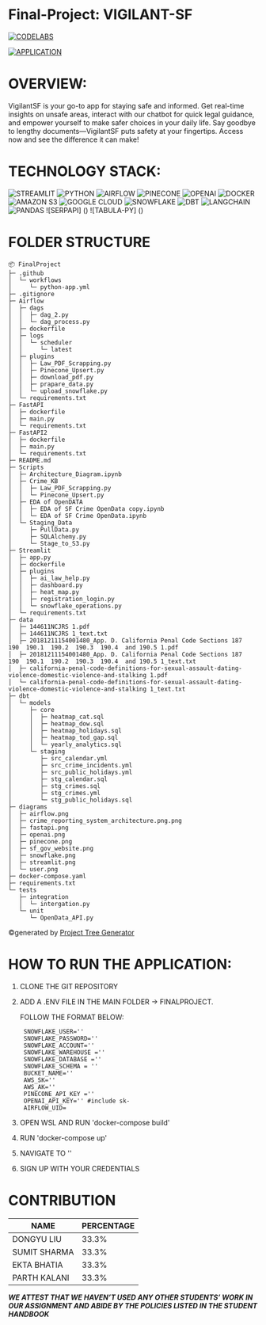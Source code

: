 # Final-Project: VIGILANT-SF

[![CODELABS](https://img.shields.io/badge/codelabs-4285F4?style=for-the-badge&logo=codelabs&logoColor=white)](https://codelabs-preview.appspot.com/?file_id=1xUfakw7LccMhvFhGFg9IFMVMT_t6iD20rxPMDuDIyWA#0)

[![APPLICATION](https://camo.githubusercontent.com/9a944119b0e3fd4786e3ece479d92267a043b3f238101dfa13ceee104956742d/68747470733a2f2f696d672e736869656c64732e696f2f62616467652f2d4170706c69636174696f6e2d79656c6c6f773f7374796c653d666f722d7468652d6261646765)](http://35.199.47.65:8503/)

# OVERVIEW:

VigilantSF is your go-to app for staying safe and informed. Get real-time insights on unsafe areas, interact with our chatbot for quick legal guidance, and empower yourself to make safer choices in your daily life. Say goodbye to lengthy documents—VigilantSF puts safety at your fingertips. Access now and see the difference it can make!

# TECHNOLOGY STACK:

![STREAMLIT](https://camo.githubusercontent.com/121d8055ce25931b33557341b1397ec6721dca05b7f07978cbf3c9b9f4509b13/68747470733a2f2f696d672e736869656c64732e696f2f62616467652f53747265616d6c69742d4646344234423f7374796c653d666f722d7468652d6261646765266c6f676f3d73747265616d6c6974266c6f676f436f6c6f723d7768697465)
![PYTHON](https://camo.githubusercontent.com/9b071a101345849864a7ceb6b7f4fd417736f7cad1fe3c932bedfa09c2de43bc/68747470733a2f2f696d672e736869656c64732e696f2f62616467652f507974686f6e2d3442384242453f7374796c653d666f722d7468652d6261646765266c6f676f3d707974686f6e266c6f676f436f6c6f723d79656c6c6f77)
![AIRFLOW](https://camo.githubusercontent.com/90283584a4d10128fab5d50234c7e8c51890dca9fba7a2eed2c134c4ff3d9650/68747470733a2f2f696d672e736869656c64732e696f2f62616467652f4170616368655f416972666c6f772d3030413745313f7374796c653d666f722d7468652d6261646765266c6f676f3d6170616368652d616972666c6f77266c6f676f436f6c6f723d7768697465)
![PINECONE](https://camo.githubusercontent.com/f7ca013f24dd4af1198ae37273a586f4e542e1956d1ae01fe998b8c443bd8d85/68747470733a2f2f696d672e736869656c64732e696f2f62616467652f50696e65636f6e652d3635353846353f7374796c653d666f722d7468652d6261646765266c6f676f3d70696e65636f6e65266c6f676f436f6c6f723d7768697465)
![OPENAI](https://camo.githubusercontent.com/6c106082ea01116c5ddf8065ec79dbedfec28163d581b036c0768d0329e76776/68747470733a2f2f696d672e736869656c64732e696f2f62616467652f4f70656e41492d3431323939313f7374796c653d666f722d7468652d6261646765266c6f676f3d6f70656e6169266c6f676f436f6c6f723d7768697465)
![DOCKER](https://camo.githubusercontent.com/e20a054f7480fe4d651329ca4d15dc16767671ea36971dfca72ccf90413d615a/68747470733a2f2f696d672e736869656c64732e696f2f62616467652f446f636b65722d3064623765643f7374796c653d666f722d7468652d6261646765266c6f676f3d646f636b6572266c6f676f436f6c6f723d7768697465)
![AMAZON S3](https://camo.githubusercontent.com/e2797019197ecc78e7b0b1242100f9d536442d89c10a06f8bc3813d428d7f8f3/68747470733a2f2f696d672e736869656c64732e696f2f62616467652f416d617a6f6e5f53332d4637434131383f7374796c653d666f722d7468652d6261646765266c6f676f3d616d617a6f6e2d7333266c6f676f436f6c6f723d7768697465)
![GOOGLE CLOUD](https://camo.githubusercontent.com/9bd9f9218a1c67f5069d37db967e8857b18e34acece18ea1a05333412951e993/68747470733a2f2f696d672e736869656c64732e696f2f62616467652f476f6f676c655f436c6f75642d3432383546343f7374796c653d666f722d7468652d6261646765266c6f676f3d676f6f676c65636c6f7564266c6f676f436f6c6f723d7768697465)
![SNOWFLAKE](https://camo.githubusercontent.com/dc35a1d40a4c61e5b08851b29a05998c1150fa48e739484e1087bdd6ac9ac6b1/68747470733a2f2f696d672e736869656c64732e696f2f62616467652f536e6f77666c616b652d3239423545383f7374796c653d666f722d7468652d6261646765266c6f676f3d736e6f77666c616b65266c6f676f436f6c6f723d7768697465)
![DBT](https://camo.githubusercontent.com/dbeb8520391260afb376555c2e6a5802e104bff96186cd2732c595f4a6b8f164/68747470733a2f2f696d672e736869656c64732e696f2f62616467652f4442542d4646363934423f7374796c653d666f722d7468652d6261646765266c6f676f3d646274266c6f676f436f6c6f723d7768697465)
![LANGCHAIN](https://camo.githubusercontent.com/43557a1c02764369679ec7edbb92177897dce39db30d30bfea10c9c758d5741f/68747470733a2f2f696d672e736869656c64732e696f2f62616467652f4c616e67636861696e2d253343434f4c4f525f434f44452533453f7374796c653d666f722d7468652d6261646765266c6f676f436f6c6f723d7768697465)
![PANDAS](https://camo.githubusercontent.com/a38f77f5b33450d816dc95e4ac3f2fd9aad080d2bb6b4c54c85a79fcf3b8f8f8/68747470733a2f2f696d672e736869656c64732e696f2f62616467652f50616e6461732d3135303435383f7374796c653d666f722d7468652d6261646765266c6f676f3d70616e646173266c6f676f436f6c6f723d7768697465)
![SERPAPI]
()
![TABULA-PY]
()


# FOLDER STRUCTURE 
```
📦 FinalProject
├─ .github
│  └─ workflows
│     └─ python-app.yml
├─ .gitignore
├─ Airflow
│  ├─ dags
│  │  ├─ dag_2.py
│  │  └─ dag_process.py
│  ├─ dockerfile
│  ├─ logs
│  │  └─ scheduler
│  │     └─ latest
│  ├─ plugins
│  │  ├─ Law_PDF_Scrapping.py
│  │  ├─ Pinecone_Upsert.py
│  │  ├─ download_pdf.py
│  │  ├─ prapare_data.py
│  │  └─ upload_snowflake.py
│  └─ requirements.txt
├─ FastAPI
│  ├─ dockerfile
│  ├─ main.py
│  └─ requirements.txt
├─ FastAPI2
│  ├─ dockerfile
│  ├─ main.py
│  └─ requirements.txt
├─ README.md
├─ Scripts
│  ├─ Architecture_Diagram.ipynb
│  ├─ Crime_KB
│  │  ├─ Law_PDF_Scrapping.py
│  │  └─ Pinecone_Upsert.py
│  ├─ EDA of OpenDATA
│  │  ├─ EDA of SF Crime OpenData copy.ipynb
│  │  └─ EDA of SF Crime OpenData.ipynb
│  └─ Staging_Data
│     ├─ PullData.py
│     ├─ SQLAlchemy.py
│     └─ Stage_to_S3.py
├─ Streamlit
│  ├─ app.py
│  ├─ dockerfile
│  ├─ plugins
│  │  ├─ ai_law_help.py
│  │  ├─ dashboard.py
│  │  ├─ heat_map.py
│  │  ├─ registration_login.py
│  │  └─ snowflake_operations.py
│  └─ requirements.txt
├─ data
│  ├─ 144611NCJRS 1.pdf
│  ├─ 144611NCJRS 1_text.txt
│  ├─ 20181211154001480_App. D. California Penal Code Sections 187  190  190.1  190.2  190.3  190.4  and 190.5 1.pdf
│  ├─ 20181211154001480_App. D. California Penal Code Sections 187  190  190.1  190.2  190.3  190.4  and 190.5 1_text.txt
│  ├─ california-penal-code-definitions-for-sexual-assault-dating-violence-domestic-violence-and-stalking 1.pdf
│  └─ california-penal-code-definitions-for-sexual-assault-dating-violence-domestic-violence-and-stalking 1_text.txt
├─ dbt
│  └─ models
│     ├─ core
│     │  ├─ heatmap_cat.sql
│     │  ├─ heatmap_dow.sql
│     │  ├─ heatmap_holidays.sql
│     │  ├─ heatmap_tod_gap.sql
│     │  └─ yearly_analytics.sql
│     └─ staging
│        ├─ src_calendar.yml
│        ├─ src_crime_incidents.yml
│        ├─ src_public_holidays.yml
│        ├─ stg_calendar.sql
│        ├─ stg_crimes.sql
│        ├─ stg_crimes.yml
│        └─ stg_public_holidays.sql
├─ diagrams
│  ├─ airflow.png
│  ├─ crime_reporting_system_architecture.png.png
│  ├─ fastapi.png
│  ├─ openai.png
│  ├─ pinecone.png
│  ├─ sf_gov_website.png
│  ├─ snowflake.png
│  ├─ streamlit.png
│  └─ user.png
├─ docker-compose.yaml
├─ requirements.txt
└─ tests
   ├─ integration
   │  └─ intergation.py
   └─ unit
      └─ OpenData_API.py
```
©generated by [Project Tree Generator](https://woochanleee.github.io/project-tree-generator)

# HOW TO RUN THE APPLICATION: 

1. CLONE THE GIT REPOSITORY
2. ADD A .ENV FILE IN THE MAIN FOLDER -> FINALPROJECT.
   
   FOLLOW THE FORMAT BELOW:
   
        SNOWFLAKE_USER=''
        SNOWFLAKE_PASSWORD=''
        SNOWFLAKE_ACCOUNT=''
        SNOWFLAKE_WAREHOUSE =''
        SNOWFLAKE_DATABASE =''
        SNOWFLAKE_SCHEMA = ''
        BUCKET_NAME=''
        AWS_SK=''
        AWS_AK='' 
        PINECONE_API_KEY =''
        OPENAI_API_KEY='' #include sk-
        AIRFLOW_UID=
4. OPEN WSL AND RUN 'docker-compose build'
5. RUN 'docker-compose up'
6. NAVIGATE TO ''
7. SIGN UP WITH YOUR CREDENTIALS

# CONTRIBUTION

| NAME  | PERCENTAGE |
| ------------- | ------------- |
| DONGYU LIU  | 33.3% |
| SUMIT SHARMA  | 33.3%  |
| EKTA BHATIA  | 33.3% |
| PARTH KALANI  | 33.3%  |

***WE ATTEST THAT WE HAVEN’T USED ANY OTHER STUDENTS’ WORK IN OUR ASSIGNMENT AND ABIDE BY THE POLICIES LISTED IN THE STUDENT HANDBOOK***



